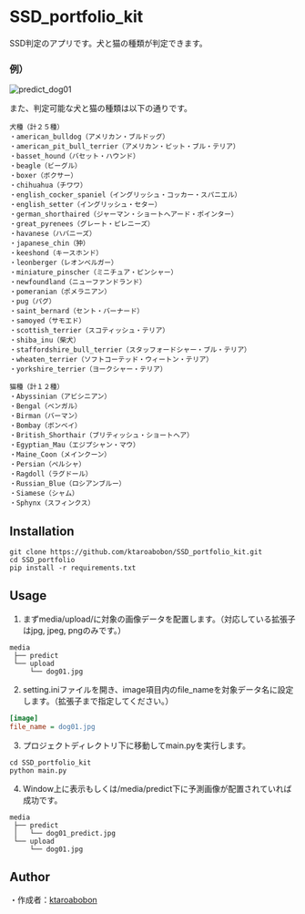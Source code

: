 SSD_portfolio_kit
====

SSD判定のアプリです。犬と猫の種類が判定できます。

### 例）

![predict_dog01](https://user-images.githubusercontent.com/52523218/113596446-481afb80-9675-11eb-959c-885a1fcc617c.jpg)

また、判定可能な犬と猫の種類は以下の通りです。

```
犬種（計２５種）
・american_bulldog（アメリカン・ブルドッグ）
・american_pit_bull_terrier（アメリカン・ピット・ブル・テリア）
・basset_hound（バセット・ハウンド）
・beagle（ビーグル）
・boxer（ボクサー）
・chihuahua（チワワ）
・english_cocker_spaniel（イングリッシュ・コッカー・スパニエル）
・english_setter（イングリッシュ・セター） 
・german_shorthaired（ジャーマン・ショートヘアード・ポインター）
・great_pyrenees（グレート・ピレニーズ）
・havanese（ハバニーズ）
・japanese_chin（狆）
・keeshond（キースホンド）
・leonberger（レオンベルガー） 
・miniature_pinscher（ミニチュア・ピンシャー）
・newfoundland（ニューファンドランド）
・pomeranian（ポメラニアン）
・pug（パグ）
・saint_bernard（セント・バーナード）
・samoyed（サモエド）
・scottish_terrier（スコティッシュ・テリア）
・shiba_inu（柴犬）
・staffordshire_bull_terrier（スタッフォードシャー・ブル・テリア）
・wheaten_terrier（ソフトコーテッド・ウィートン・テリア）
・yorkshire_terrier（ヨークシャー・テリア）

猫種（計１２種）
・Abyssinian（アビシニアン）
・Bengal（ベンガル）
・Birman（バーマン） 
・Bombay（ボンベイ） 
・British_Shorthair（ブリティッシュ・ショートヘア）
・Egyptian_Mau（エジプシャン・マウ）
・Maine_Coon（メインクーン）
・Persian（ペルシャ）
・Ragdoll（ラグドール）
・Russian_Blue（ロシアンブルー）
・Siamese（シャム）
・Sphynx（スフィンクス） 
```

## Installation

```
git clone https://github.com/ktaroabobon/SSD_portfolio_kit.git
cd SSD_portfolio
pip install -r requirements.txt
```

## Usage

1. まずmedia/upload/に対象の画像データを配置します。（対応している拡張子はjpg, jpeg, pngのみです。）

```tree
media
 ├── predict
 └── upload
     └── dog01.jpg

```

2. setting.iniファイルを開き、image項目内のfile_nameを対象データ名に設定します。（拡張子まで指定してください。）

```settings.ini
[image]
file_name = dog01.jpg
```

3. プロジェクトディレクトリ下に移動してmain.pyを実行します。

```
cd SSD_portfolio_kit
python main.py
```

4. Window上に表示もしくは/media/predict下に予測画像が配置されていれば成功です。

```tree
media
 ├── predict
 │   └── dog01_predict.jpg
 └── upload
     └── dog01.jpg

```

## Author

・作成者：[ktaroabobon](https://github.com/ktaroabobon)
